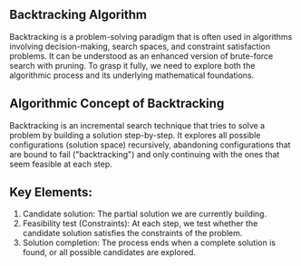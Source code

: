 ## Backtracking Algorithm
Backtracking is a problem-solving paradigm that is often used in algorithms involving decision-making, 
search spaces, and constraint satisfaction problems. It can be understood as an enhanced version 
of brute-force search with pruning. To grasp it fully, we need to explore both the algorithmic process
and its underlying mathematical foundations.

## Algorithmic Concept of Backtracking
Backtracking is an incremental search technique that tries to solve a problem by building a solution step-by-step.
It explores all possible configurations (solution space) recursively, abandoning configurations that are bound to fail ("backtracking") and only continuing with the ones that seem feasible at each step.

## Key Elements:
1. Candidate solution: The partial solution we are currently building.
2. Feasibility test (Constraints): At each step, we test whether the candidate solution satisfies
the constraints of the problem.
3. Solution completion: The process ends when a complete solution is found, 
or all possible candidates are explored.

